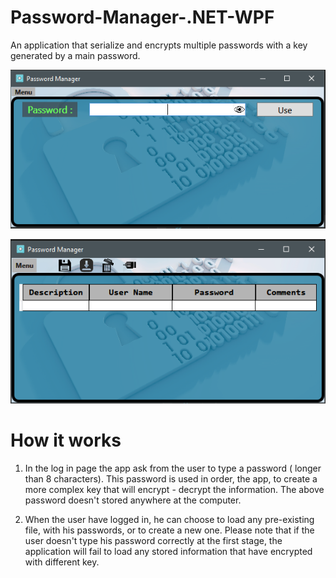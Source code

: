 # Password-Manager-.NET-WPF

An application that serialize and encrypts multiple passwords with a key generated by a main password.

![alt tag](https://raw.githubusercontent.com/Obrelix/Password-Manager-.NET-WPF/master/Password-Manager/Images/LogInPreview.PNG)

![alt tag](https://raw.githubusercontent.com/Obrelix/Password-Manager-.NET-WPF/master/Password-Manager/Images/MainPreview.PNG)

# How it works 

1) In the log in page the app ask from the user to type a password ( longer than 8 characters). This password is used in order, the app, to create a more complex key that will encrypt - decrypt the information. The above password doesn't stored anywhere at the computer.  

2) When the user have logged in, he can choose to load any pre-existing file, with his passwords, or to create a new one. Please note that if the user doesn't type his password correctly at the first stage, the application will fail to load any stored information that have encrypted with different key.
